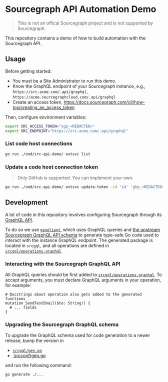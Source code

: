 # Sourcegraph API Automation Demo

> This is not an offical Sourcegraph project and is not supported by Sourcegraph.

This repository contains a demo of how to build automation with the Sourcegraph API.

## Usage

Before getting started:

- You must be a Site Administrator to run this demo.
- Know the GraphQL endpoint of your Sourcegraph instance, e.g., `https://src.acme.com/.api/graphql`, `https://acme.sourcegraphcloud.com/.api/graphql`
- Create an access token, https://docs.sourcegraph.com/cli/how-tos/creating_an_access_token

Then, configure environment variables:

```sh
export SRC_ACCESS_TOKEN="sgp_<REDACTED>"
export SRC_ENDPOINT="https://src.acme.com/.api/graphql"
```

### List code host connections

```sh
go run ./cmd/src-api-demo/ extsvc list
```

### Update a code host connection token

> Only GitHub is supported. You can implement your own.

```sh
go run ./cmd/src-api-demo/ extsvc update-token -id 'id' 'ghp_<REDACTED>'
```

## Development

A lot of code in this repository involves configuring Sourcegraph through its [GraphQL API](https://docs.sourcegraph.com/api/graphql).

To do so we use [`genqlient`](https://github.com/Khan/genqlient), which uses GraphQL queries and [the upstream Sourcegraph GraphQL API schema](#upgrading-the-sourcegraph-graphql-schema) to generate type-safe Go code used to interact with the instance GraphQL endpoint. The generated package is located in `srcgql`, and all operations are defined in [`srcgql/operations.graphql`](srcgql/operations.graphql).

### Interacting with the Sourcegraph GraphQL API

All GraphQL queries should be first added to [`srcgql/operations.graphql`](./srcgql/operations.graphql). To accept arguments, you must declare GraphQL arguments in your operation, for example:

```gql
# Docstrings about operation also gets added to the generated functions
mutation SendTestEmail($to: String!) {
  # ... fields
}
```

### Upgrading the Sourcegraph GraphQL schema

To upgrade the GraphQL schema used for code generation to a newer release, bump the version in 

- [`srcgql/gen.go`](./srcgql/gen.go)
- [`srcconf/gen.go](./srcconf/gen.go)

and run the following command:

```sh
go generate ./...
```

